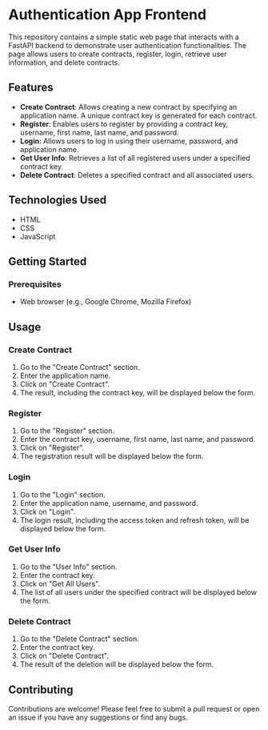 # Authentication App Frontend

This repository contains a simple static web page that interacts with a FastAPI backend to demonstrate user authentication functionalities. The page allows users to create contracts, register, login, retrieve user information, and delete contracts.

## Features

- **Create Contract**: Allows creating a new contract by specifying an application name. A unique contract key is generated for each contract.
- **Register**: Enables users to register by providing a contract key, username, first name, last name, and password.
- **Login**: Allows users to log in using their username, password, and application name.
- **Get User Info**: Retrieves a list of all registered users under a specified contract key.
- **Delete Contract**: Deletes a specified contract and all associated users.

## Technologies Used

- HTML
- CSS
- JavaScript

## Getting Started

### Prerequisites

- Web browser (e.g., Google Chrome, Mozilla Firefox)


## Usage

### Create Contract

1. Go to the "Create Contract" section.
2. Enter the application name.
3. Click on "Create Contract".
4. The result, including the contract key, will be displayed below the form.

### Register

1. Go to the "Register" section.
2. Enter the contract key, username, first name, last name, and password.
3. Click on "Register".
4. The registration result will be displayed below the form.

### Login

1. Go to the "Login" section.
2. Enter the application name, username, and password.
3. Click on "Login".
4. The login result, including the access token and refresh token, will be displayed below the form.

### Get User Info

1. Go to the "User Info" section.
2. Enter the contract key.
3. Click on "Get All Users".
4. The list of all users under the specified contract will be displayed below the form.

### Delete Contract

1. Go to the "Delete Contract" section.
2. Enter the contract key.
3. Click on "Delete Contract".
4. The result of the deletion will be displayed below the form.

## Contributing

Contributions are welcome! Please feel free to submit a pull request or open an issue if you have any suggestions or find any bugs.